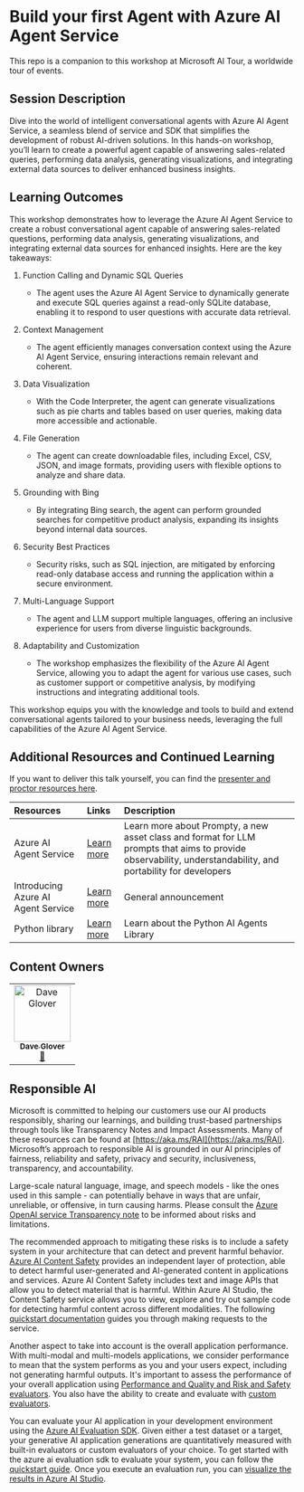 # Build your first Agent with Azure AI Agent Service

<!-- [![Azure AI Community Discord](
https://dcbadge.vercel.app/api/server/ByRwuEEgH4)](https://discord.com/invite/ByRwuEEgH4?WT.mc_id=aiml-00001-leestott) -->

This repo is a companion to this workshop at Microsoft AI Tour, a worldwide tour of events.

<!-- > Learn more about Microsoft AI Tour on the official website. -->

<!-- ![Session cover image with a bright "AI" text in 3D over a blue and purple abstract background.](img/mulit-task-assistant-cover.png) -->

## Session Description

Dive into the world of intelligent conversational agents with Azure AI Agent Service, a seamless blend of service and SDK that simplifies the development of robust AI-driven solutions. In this hands-on workshop, you’ll learn to create a powerful agent capable of answering sales-related queries, performing data analysis, generating visualizations, and integrating external data sources to deliver enhanced business insights.

## Learning Outcomes

This workshop demonstrates how to leverage the Azure AI Agent Service to create a robust conversational agent capable of answering sales-related questions, performing data analysis, generating visualizations, and integrating external data sources for enhanced insights. Here are the key takeaways:

1. Function Calling and Dynamic SQL Queries

   - The agent uses the Azure AI Agent Service to dynamically generate and execute SQL queries against a read-only SQLite database, enabling it to respond to user questions with accurate data retrieval.

2. Context Management

   - The agent efficiently manages conversation context using the Azure AI Agent Service, ensuring interactions remain relevant and coherent.

3. Data Visualization

   - With the Code Interpreter, the agent can generate visualizations such as pie charts and tables based on user queries, making data more accessible and actionable.

4. File Generation

   - The agent can create downloadable files, including Excel, CSV, JSON, and image formats, providing users with flexible options to analyze and share data.

5. Grounding with Bing

   - By integrating Bing search, the agent can perform grounded searches for competitive product analysis, expanding its insights beyond internal data sources.

6. Security Best Practices

   - Security risks, such as SQL injection, are mitigated by enforcing read-only database access and running the application within a secure environment.

7. Multi-Language Support

   - The agent and LLM support multiple languages, offering an inclusive experience for users from diverse linguistic backgrounds.

8. Adaptability and Customization

   - The workshop emphasizes the flexibility of the Azure AI Agent Service, allowing you to adapt the agent for various use cases, such as customer support or competitive analysis, by modifying instructions and integrating additional tools.

This workshop equips you with the knowledge and tools to build and extend conversational agents tailored to your business needs, leveraging the full capabilities of the Azure AI Agent Service.

## Additional Resources and Continued Learning

If you want to deliver this talk yourself, you can find the [presenter and proctor resources here](./session-delivery-resources/README.md).

| Resources          | Links                             | Description        |
|:-------------------|:----------------------------------|:-------------------|
| Azure AI Agent Service  | [Learn more](https://learn.microsoft.com/azure/ai-services/agents/) | Learn more about Prompty, a new asset class and format for LLM prompts that aims to provide observability, understandability, and portability for developers |
| Introducing Azure AI Agent Service | [Learn more](https://techcommunity.microsoft.com/blog/azure-ai-services-blog/introducing-azure-ai-agent-service/4298357) | General announcement |
| Python library | [Learn more](https://pypi.org/project/azure-ai-projects) | Learn about the Python AI Agents Library |

## Content Owners

<!-- ALL-CONTRIBUTORS-LIST:START - Do not remove or modify this section -->

<table>
<tr>
    <td align="center"><a href="http://learnanalytics.microsoft.com">
        <img src="https://github.com/gloveboxes.png" width="100px;" alt="Dave Glover"/><br />
        <sub><b>Dave Glover
</b></sub></a><br />
            <a href="https://github.com/gloveboxes" title="talk">📢</a>
    </td>
</tr>
</table>

<!-- ALL-CONTRIBUTORS-LIST:END -->

## Responsible AI

Microsoft is committed to helping our customers use our AI products responsibly, sharing our learnings, and building trust-based partnerships through tools like Transparency Notes and Impact Assessments. Many of these resources can be found at [https://aka.ms/RAI](https://aka.ms/RAI).
Microsoft’s approach to responsible AI is grounded in our AI principles of fairness, reliability and safety, privacy and security, inclusiveness, transparency, and accountability.

Large-scale natural language, image, and speech models - like the ones used in this sample - can potentially behave in ways that are unfair, unreliable, or offensive, in turn causing harms. Please consult the [Azure OpenAI service Transparency note](https://learn.microsoft.com/legal/cognitive-services/openai/transparency-note?tabs=text) to be informed about risks and limitations.

The recommended approach to mitigating these risks is to include a safety system in your architecture that can detect and prevent harmful behavior. [Azure AI Content Safety](https://learn.microsoft.com/azure/ai-services/content-safety/overview) provides an independent layer of protection, able to detect harmful user-generated and AI-generated content in applications and services. Azure AI Content Safety includes text and image APIs that allow you to detect material that is harmful. Within Azure AI Studio, the Content Safety service allows you to view, explore and try out sample code for detecting harmful content across different modalities. The following [quickstart documentation](https://learn.microsoft.com/azure/ai-services/content-safety/quickstart-text?tabs=visual-studio%2Clinux&pivots=programming-language-rest) guides you through making requests to the service.

Another aspect to take into account is the overall application performance. With multi-modal and multi-models applications, we consider performance to mean that the system performs as you and your users expect, including not generating harmful outputs. It's important to assess the performance of your overall application using [Performance and Quality and Risk and Safety evaluators](https://learn.microsoft.com/azure/ai-studio/concepts/evaluation-metrics-built-in). You also have the ability to create and evaluate with [custom evaluators](https://learn.microsoft.com/azure/ai-studio/how-to/develop/evaluate-sdk#custom-evaluators).

You can evaluate your AI application in your development environment using the [Azure AI Evaluation SDK](https://microsoft.github.io/promptflow/index.html). Given either a test dataset or a target, your generative AI application generations are quantitatively measured with built-in evaluators or custom evaluators of your choice. To get started with the azure ai evaluation sdk to evaluate your system, you can follow the [quickstart guide](https://learn.microsoft.com/azure/ai-studio/how-to/develop/flow-evaluate-sdk). Once you execute an evaluation run, you can [visualize the results in Azure AI Studio](https://learn.microsoft.com/azure/ai-studio/how-to/evaluate-flow-results).

